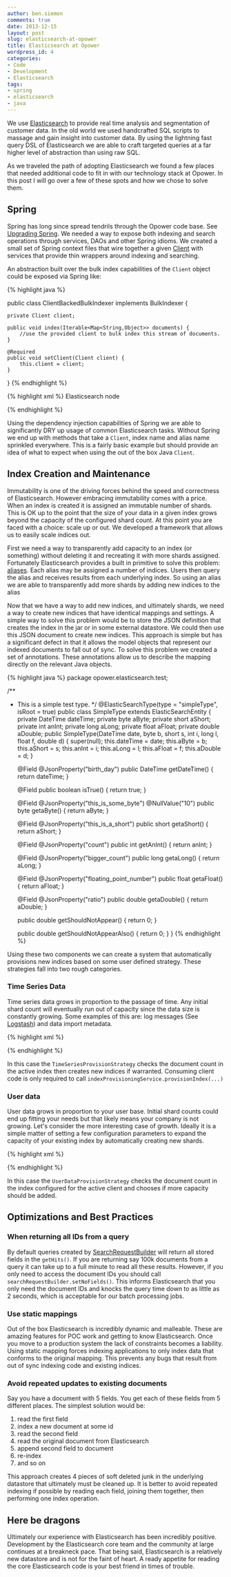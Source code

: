 ```yaml
---
author: ben.siemon
comments: true
date: 2013-12-15 
layout: post
slug: elasticsearch-at-opower
title: Elasticsearch at Opower
wordpress_id: 4
categories:
- Code
- Development
- Elasticsearch
tags:
- spring
- elasticsearch
- java
---
```


We use [Elasticsearch](http://www.elasticsearch.org/) to provide real time
analysis and segmentation of customer data. In the old world we used handcrafted
SQL scripts to massage and gain insight into customer data. By using the
lightning fast query DSL of Elasticsearch we are able to craft targeted queries
at a far higher level of abstraction than using raw SQL.

As we traveled the path of adopting Elasticsearch we found a few places that
needed additional code to fit in with our technology stack at Opower. In this
post I will go over a few of these spots and how we chose to solve them.

## Spring

Spring has long since spread tendrils through the Opower code base. See
[Upgrading Spring](http://opower.github.io/2012/09/06/upgrading-from-spring-3-0-x-to-spring-3-1-x).
We needed a way to expose both indexing and search operations through services,
DAOs and other Spring idioms. We created a small set of Spring context files
that wire together a given
[Client](http://www.elasticsearch.org/guide/en/elasticsearch/client/java-api/current/client.html)
with services that provide thin wrappers around indexing and searching.
     
An abstraction built over the bulk index capabilities of the `Client` object could
be exposed via Spring like:

{% highlight java %}

public class ClientBackedBulkIndexer implements BulkIndexer {

    private Client client;

    public void index(Iterable<Map<String,Object>> documents) { 
        //use the provided client to bulk index this stream of documents.
    }

    @Required
    public void setClient(Client client) {
        this.client = client;
    }
}
{% endhighlight %}

{% highlight xml %}
<bean id="client"
      class="opower.elasticsearch.ElasticSearchNodeClientFactoryBean"
      p:clusterName="${elasticsearch.clustername:elasticsearch}"
      p:hosts="${elasticsearch.hosts:localhost}">
     <description>Elasticsearch node</description>
</bean>

<bean id="bulkIndexer" class="opower.elasticsearch.utils.BulkIndexerImpl">
     <property name="client" ref="client"/> </bean>
<bean/>

{% endhighlight %}

Using the dependency injection capabilities of Spring we are able to
significantly DRY up usage of common Elasticsearch tasks. Without Spring we end
up with methods that take a `Client`, index name and alias name sprinkled
everywhere. This is a fairly basic example but should provide an idea of what to
expect when using the out of the box Java `Client`.

## Index Creation and Maintenance

Immutability is one of the driving forces behind the speed and correctness of
Elasticsearch. However embracing immutability comes with a price. When an index
is created it is assigned an immutable number of shards. This is OK up to the
point that the size of your data in a given index grows beyond the capacity of
the configured shard count. At this point you are faced with a choice: scale up
or out. We developed a framework that allows us to easily scale indices out.

First we need a way to transparently add capacity to an index (or something)
without deleting it and recreating it with more shards assigned. Fortunately
Elasticsearch provides a built in primitive to solve this problem:
[aliases](http://www.elasticsearch.org/guide/en/elasticsearch/reference/current/indices-aliases.html).
Each alias may be assigned a number of indices. Users then query the alias and
receives results from each underlying index. So using an alias we are able to
transparently add more shards by adding new indices to the alias

Now that we have a way to add new indices, and ultimately shards, we need a way
to create new indices that have identical mappings and settings. A simple way to
solve this problem would be to store the JSON definition that creates the index
in the jar or in some external datastore. We could then use this JSON document
to create new indices. This approach is simple but has a significant defect in
that it allows the model objects that represent our indexed documents to fall
out of sync. To solve this problem we created a set of annotations. These
annotations allow us to describe the mapping directly on the relevant Java
objects.

{% highlight java %}
package opower.elasticsearch.test;

/**
 * This is a simple test type.
 */
@ElasticSearchType(type = "simpleType", isRoot = true)
public class SimpleType extends ElasticSearchEntity {
     private DateTime dateTime;
     private byte aByte;
     private short aShort;
     private int anInt;
     private long aLong;
     private float aFloat;
     private double aDouble;
     public SimpleType(DateTime date, byte b, short s,
                       int i, long l, float f, double d) {
         super(null);
         this.dateTime = date;
         this.aByte = b;
         this.aShort = s;
         this.anInt = i;
         this.aLong = l;
         this.aFloat = f;
         this.aDouble = d;
     }

     @Field
     @JsonProperty("birth_day")
     public DateTime getDateTime() {
         return dateTime;
     }

     @Field
     public boolean isTrue() {
         return true;
     }

     @Field
     @JsonProperty("this_is_some_byte")
     @NullValue("10")
     public byte getaByte() {
         return aByte;
     }

     @Field
     @JsonProperty("this_is_a_short")
     public short getaShort() {
         return aShort;
     }

     @Field
     @JsonProperty("count")
     public int getAnInt() {
         return anInt;
     }

     @Field
     @JsonProperty("bigger_count")
     public long getaLong() {
         return aLong;
     }

     @Field
     @JsonProperty("floating_point_number")
     public float getaFloat() {
         return aFloat;
     }

     @Field
     @JsonProperty("ratio")
     public double getaDouble() {
         return aDouble;
     }

     public double getShouldNotAppear() {
         return 0;
     }

     public double getShouldNotAppearAlso() {
         return 0;
     }
}
{% endhighlight %}

Using these two components we can create a system that automatically provisions
new indices based on some user defined strategy. These strategies fall into two
rough categories.

### Time Series Data

Time series data grows in proportion to the passage of time. Any initial shard
count will eventually run out of capacity since the data size is constantly
growing. Some examples of this are: log messages (See
[Logstash](http://logstash.net/)) and data import metadata.

{% highlight xml %}
<bean id="strategy"
      class="opower.elasticsearch.provisioning.TimeSeriesProvisionStrategy">
    <property name="client" ref="client"/>
</bean>    

<bean id="indexProvisioningService"
      class="opower.elasticsearch.schema.SimpleIndexProvisioningService">
    <property name="client" ref="client"/>
    <property name="strategy" ref="strategy" />
</bean>
{% endhighlight %}

In this case the `TimeSeriesProvisionStrategy` checks the document count in the
active index then creates new indices if warranted. Consuming client code is only
required to call `indexProvisioningService.provisionIndex(...)`

### User data

User data grows in proportion to your user base. Initial shard counts could end
up fitting your needs but that likely means your company is not growing. Let's
consider the more interesting case of growth. Ideally it is a simple matter of
setting a few configuration parameters to expand the capacity of your existing
index by automatically creating new shards.

{% highlight xml %}
<bean id="strategy" class="opower.elasticsearch.provisioning.UserDataProvisionStrategy">
    <property name="client" ref="client"/>
</bean>

<bean id="indexProvisioningService"
      class="opower.elasticsearch.schema.SimpleIndexProvisioningService">
    <property name="client" ref="client"/>
    <property name="strategy" ref="strategy" />
</bean>
{% endhighlight %}

In this case the `UserDataProvisionStrategy` checks the document count in the
index configured for the active client and chooses if more capacity should be
added.

## Optimizations and Best Practices

### When returning all IDs from a query

By default queries created by
[SearchRequestBuilder](https://github.com/elasticsearch/elasticsearch/blob/c7f6c5266d15fefa1a5ce9ae7ffc519c5ff8abbe/src/main/java/org/elasticsearch/action/search/SearchRequestBuilder.java)
will return all stored fields in the `getHits()`. If you are returning say 100k
documents from a query it can take up to a full minute to read all these
results. However, if you only need to access the document IDs you should call
`searchRequestBuilder.setNoFields()`. This informs Elasticsearch that you only
need the document IDs and knocks the query time down to as little as 2 seconds,
which is acceptable for our batch processing jobs.

### Use static mappings

Out of the box Elasticsearch is incredibly dynamic and malleable. These are
amazing features for POC work and getting to know Elasticsearch. Once you move
to a production system the lack of constraints becomes a liability. Using static
mapping forces indexing applications to only index data that conforms to the
original mapping. This prevents any bugs that result from out of sync indexing
code and existing indices.

### Avoid repeated updates to existing documents

Say you have a document with 5 fields. You get each of these fields from 5
different places. The simplest solution would be:

1. read the first field
2. index a new document at some id
3. read the second field
4. read the original document from Elasticsearch
5. append second field to document
6. re-index
7. and so on

This approach creates 4 pieces of soft deleted junk in the underlying datastore
that ultimately must be cleaned up. It is better to avoid repeated indexing if
possible by reading each field, joining them together, then performing one index
operation.

## Here be dragons

Ultimately our experience with Elasticsearch has been incredibly positive.
Development by the Elasticsearch core team and the community at large continues
at a breakneck pace. That being said, Elasticsearch is a relatively new
datastore and is not for the faint of heart. A ready appetite for reading the
core Elasticsearch code is your best friend in times of trouble.
